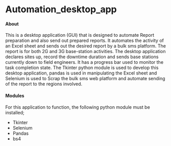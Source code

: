 # Automation_desktop_app

#### About

This is a desktop application (GUI) that is designed to automate Report preparation and also send out prepared reports.
It automates the activity of an Excel sheet and sends out the desired report by a bulk sms platform.
The report is for both 2G and 3G base-station activities. The desktop application declares sites up, record the downtime duration and sends base stations currently down to field
engineers. It has a progress bar used to monitor the task completion state.
The Tkinter python module is used to develop this desktop application, pandas is used in manipulating the Excel sheet and Selenium is used to Scrap the bulk sms web platform and 
automate sending of the report to the regions involved.

#### Modules
For this application to function, the following python module must be installed;
* Tkinter
* Selenium
* Pandas
* bs4
